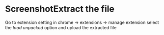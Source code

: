 # ScreenshotExtract the file
Go to extension setting in chrome  -> extensions -> manage extension
select the *load unpacked* option and upload the extracted file

